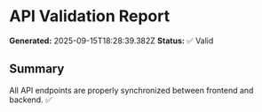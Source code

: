 # API Validation Report

**Generated:** 2025-09-15T18:28:39.382Z
**Status:** ✅ Valid

## Summary

All API endpoints are properly synchronized between frontend and backend. ✅
